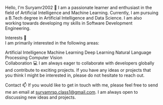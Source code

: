 Hello, I'm Suryamr2002 👋
I am a passionate learner and enthusiast in the field of Artificial Intelligence and Machine Learning. Currently, I am pursuing a B.Tech degree in Artificial Intelligence and Data Science. I am also working towards developing my skills in Software Development Engineering. <br>

Interests 🌟 <br>
I am primarily interested in the following areas: <br>

Artificial Intelligence 
Machine Learning
Deep Learning
Natural Language Processing
Computer Vision <br>
Collaboration 💻
I am always eager to collaborate with developers globally and contribute to exciting projects. If you have any ideas or projects that you think I might be interested in, please do not hesitate to reach out.

Contact 📫
If you would like to get in touch with me, please feel free to send me an email at suryamrsp.class1@gmail.com. I am always open to discussing new ideas and projects.
